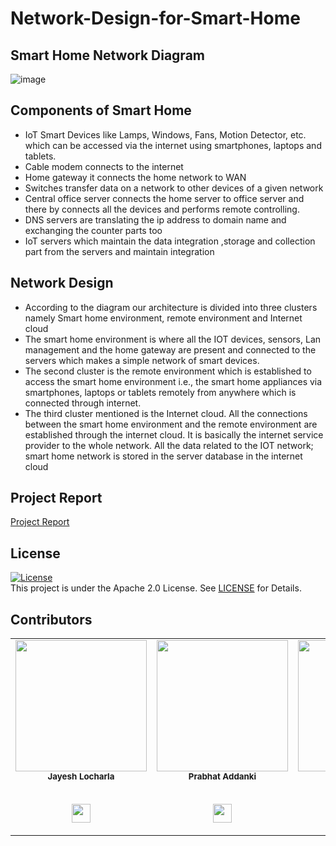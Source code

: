 # Network-Design-for-Smart-Home

## Smart Home Network Diagram
![image](https://user-images.githubusercontent.com/51742771/144625771-f6d9087e-a7b8-4a0e-8ec5-eaabc8484219.png)

## Components of Smart Home
* IoT Smart Devices like Lamps, Windows, Fans, Motion Detector, etc. which
can be accessed via the internet using smartphones, laptops and tablets.
* Cable modem connects to the internet
* Home gateway it connects the home network to WAN
* Switches transfer data on a network to other devices of a given network
* Central office server connects the home server to office server and there by
connects all the devices and performs remote controlling.
* DNS servers are translating the ip address to domain name and exchanging the
counter parts too
* IoT servers which maintain the data integration ,storage and collection part from
the servers and maintain integration

## Network Design
* According to the diagram our architecture is divided into three clusters namely
Smart home environment, remote environment and Internet cloud
* The smart home environment is where all the IOT devices, sensors, Lan
management and the home gateway are present and connected to the servers
which makes a simple network of smart devices.
* The second cluster is the remote environment which is established to access the smart home environment i.e., the
smart home appliances via smartphones, laptops or tablets remotely from
anywhere which is connected through internet.
* The third cluster mentioned is the Internet cloud. All the connections between
the smart home environment and the remote environment are established
through the internet cloud. It is basically the internet service provider to the
whole network. All the data related to the IOT network; smart home network is
stored in the server database in the internet cloud

## Project Report
[Project Report](https://github.com/JayeshLocharla/Network-Design-for-Smart-Home/blob/main/Project%20Report.pdf)

## License 
[![License](https://img.shields.io/badge/License-Apache%202.0-blue.svg)](https://opensource.org/licenses/Apache-2.0)
<br/>
This project is under the Apache 2.0 License. See [LICENSE](LICENSE) for Details.

## Contributors

<table>
  <tr>
   <td align="center"><img src="https://user-images.githubusercontent.com/51742771/144631991-fb3fe5ab-48cf-442a-8144-e219124dc31f.jpg" width="210px;" height="210px;" alt=""/><br /><sub><b>Jayesh Locharla</b></sub></a><br />
  <br/>
   <p align="center">
   <a href="https://github.com/JayeshLocharla" alt="Github">
     <img src="http://www.iconninja.com/files/241/825/211/round-collaboration-social-github-code-circle-network-icon.svg" width = "30">
  </a>
  </p>
</td>
<td align="center"><img src="https://user-images.githubusercontent.com/51742771/144631900-5f912e5d-ba9c-477e-bbbd-edd9ce246c42.jpeg" width="210px;" height="210px;" alt=""/><br /><sub><b>Prabhat Addanki</b></sub></a><br />
  <br/>
   <p align="center">
   <a href="https://github.com/prabhat187" alt="Github">
     <img src="http://www.iconninja.com/files/241/825/211/round-collaboration-social-github-code-circle-network-icon.svg" width = "30">
  </a>
  </p>
</td>
   <td align="center"><img src="https://user-images.githubusercontent.com/51742771/144631562-bf052baf-b6b9-4e12-b887-90cdd148a5ac.jpeg" width="210px;" height="210px;"  alt=""/><br/><sub><b>Yaswanth Vegi</b></sub></a><br />
   <br/>
   <p align="center">
   <a href="https://github.com/izukuasta99" alt="Github">
     <img src="http://www.iconninja.com/files/241/825/211/round-collaboration-social-github-code-circle-network-icon.svg" width = "30">
  </a>
  </p>
</td>
   <td align="center"><img src="https://user-images.githubusercontent.com/51742771/144629263-2fbe1c1c-0871-457f-84a6-b9942843bca3.png" width="210px"; height="210px;" alt=""/><br /><sub><b>Pranav B Kashyap</b></sub></a><br />
   <br/>
   <p align="center">
   <a href="https://github.com/Pranav1007" alt="Github">
     <img src="http://www.iconninja.com/files/241/825/211/round-collaboration-social-github-code-circle-network-icon.svg" width = "30">
  </a>
  </p>
</td>
    </tr>
    </table>
